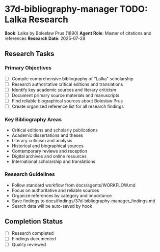 # 37d-bibliography-manager TODO: Lalka Research

**Book**: Lalka by Bolesław Prus (1890)
**Agent Role**: Master of citations and references
**Research Date**: 2025-07-28

## Research Tasks

### Primary Objectives
- [ ] Compile comprehensive bibliography of "Lalka" scholarship
- [ ] Research authoritative critical editions and translations
- [ ] Identify key academic sources and literary criticism
- [ ] Document primary source materials and manuscripts
- [ ] Find reliable biographical sources about Bolesław Prus
- [ ] Create organized reference list for all research findings

### Key Bibliography Areas
- Critical editions and scholarly publications
- Academic dissertations and theses
- Literary criticism and analysis
- Historical and biographical sources
- Contemporary reviews and reception
- Digital archives and online resources
- International scholarship and translations

### Research Guidelines
- Follow standard workflow from docs/agents/WORKFLOW.md
- Focus on authoritative and reliable sources
- Organize references by category and importance
- Save findings to docs/findings/37d-bibliography-manager_findings.md
- Search data will be auto-saved by hook

## Completion Status
- [ ] Research completed
- [ ] Findings documented
- [ ] Quality reviewed
